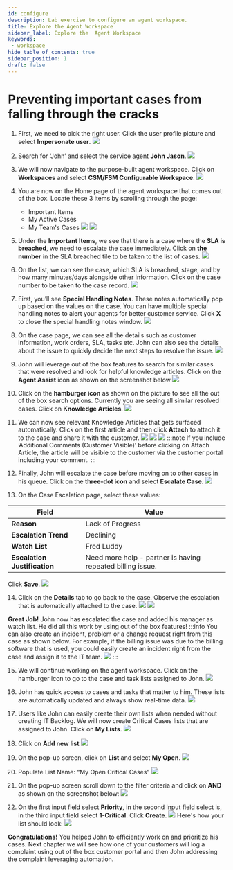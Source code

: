 ```yaml
---
id: configure
description: Lab exercise to configure an agent workspace. 
title: Explore the Agent Workspace 
sidebar_label: Explore the  Agent Workspace
keywords:
 - workspace
hide_table_of_contents: true
sidebar_position: 1
draft: false
---
```


# Preventing important cases from falling through the cracks 

1. First, we need to pick the right user. Click the user profile picture and select **Impersonate user**.
![](../images/2023-09-19-09-35-54.png)


2. Search for ‘John’ and select the service agent **John Jason**.
![](../images/2023-08-03-09-31-26.png)


3. We will now navigate to the purpose-built agent workspace. Click on **Workspaces** and select **CSM/FSM Configurable Workspace**.
![](../images/2023-08-03-09-31-36.png)


4. You are now on the Home page of the agent workspace that comes out of the box. Locate these 3 items by scrolling through the page:
   * Important Items
   * My Active Cases
   * My Team's Cases
![](../images/2023-08-03-09-32-08.png)
![](../images/2023-08-03-09-33-56.png)


5.	Under the **Important Items**, we see that there is a case where the **SLA is breached**, we need to escalate the case immediately. Click on **the number** in the SLA breached tile to be taken to the list of cases.
![](../images/2023-08-03-09-34-49.png)


6.	On the list, we can see the case, which SLA is breached, stage, and by how many minutes/days alongside other information. Click on the case number to be taken to the case record.
![](../images/2023-08-03-09-35-12.png)


7.	First, you’ll see **Special Handling Notes**. These notes automatically pop up based on the values on the case. You can have multiple special handling notes to alert your agents for better customer service. Click **X** to close the special handling notes window.
![](../images/2023-08-03-09-35-43.png)


8.	On the case page, we can see all the details such as customer information, work orders, SLA, tasks etc. John can also see the details about the issue to quickly decide the next steps to resolve the issue.
![](../images/2023-09-21-11-04-59.png)


9.	John will leverage out of the box features to search for similar cases that were resolved and look for helpful knowledge articles. Click on the **Agent Assist** icon as shown on the screenshot below
![](../images/2023-08-03-09-36-37.png)


10.	Click on the **hamburger icon** as shown on the picture to see all the out of the box search options. Currently you are seeing all similar resolved cases. Click on **Knowledge Articles**. 
![](../images/2023-09-21-11-06-24.png)


11.	We can now see relevant Knowledge Articles that gets surfaced automatically. Click on the first article and then click **Attach** to attach it to the case and share it with the customer.
![](../images/2023-09-21-11-08-12.png)
![](../images/2023-09-21-11-08-26.png)
![](../images/2023-09-21-11-08-33.png)
:::note
If you include ’Additional Comments (Customer Visible)’ before clicking on Attach Article, the article will be visible to the customer via the customer portal including your comment.
:::


12.	Finally, John will escalate the case before moving on to other cases in his queue. Click on the **three-dot icon** and select **Escalate Case**.
![](../images/2023-09-21-11-09-08.png)


13.	On the Case Escalation page, select these values:
      
 |Field | Value 
 |---|---
 |**Reason** | Lack of Progress
 |**Escalation Trend**| Declining 
 |**Watch List** | Fred Luddy
 |**Escalation Justification** | Need more help - partner is having repeated billing issue.
 Click **Save**.
 ![](../images/2023-09-19-09-53-30.png)


 14.  Click on the **Details** tab to go back to the case. Observe the escalation that is automatically attached to the case.
 ![](../images/2023-09-19-09-55-06.png)
 ![](../images/2023-09-19-09-55-31.png)
 
 **Great Job!** John now has escalated the case and added his manager as watch list. He did all this work by using out of the box features!
:::info
You can also create an incident, problem or a change request right from this case as shown below. For example, if the billing issue was due to the billing software that is used, you could easily create an incident right from the case and assign it to the IT team.
![](../images/2023-09-21-13-44-06.png)
:::


15.	We will continue working on the agent workspace. Click on the hamburger icon to go to the case and task lists assigned to John.
![](../images/2023-09-21-11-11-35.png)


16.	John has quick access to cases and tasks that matter to him. These lists are automatically updated and always show real-time data.
![](../images/2023-08-03-09-42-04.png)


17.	Users like John can easily create their own lists when needed without creating IT Backlog. We will now create Critical Cases lists that are assigned to John. Click on **My Lists**.
![](../images/2023-08-03-09-42-41.png)


18.	Click on **Add new list**
![](../images/2023-08-03-09-42-59.png)


19.	On the pop-up screen, click on **List** and select **My Open**.
![](../images/2023-08-03-09-43-27.png)


20.	Populate List Name: “My Open Critical Cases”
![](../images/2023-08-03-09-44-02.png)


21.	On the pop-up screen scroll down to the filter criteria and click on **AND** as shown on the screenshot below:
![](../images/2023-08-03-09-44-30.png)


22.	On the first input field select **Priority**, in the second input field select is, in the third input field select **1-Critical**. Click **Create**.
![](../images/2023-08-03-09-45-06.png)
Here's how your list should look:
![](../images/2023-09-21-11-12-38.png)


**Congratulations!** You helped John to efficiently work on and prioritize his cases. Next chapter we will see how one of your customers will log a complaint using out of the box customer portal and then John addressing the complaint leveraging automation.
